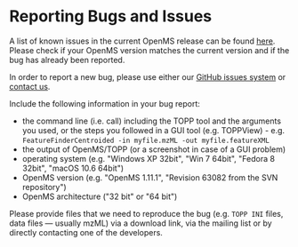 Reporting Bugs and Issues
=========================

A list of known issues in the current OpenMS release can be found [here](https://abibuilder.informatik.uni-tuebingen.de/archive/openms/Documentation/nightly/html/known_dev_bugs.html). Please check if your OpenMS version matches the current version and if the bug has already been reported.

In order to report a new bug, please use either our [GitHub issues system](write-and-label-github-issues.md) or [contact us](contact-us.md).

Include the following information in your bug report:
* the command line (i.e. call) including the TOPP tool and the arguments you used, or the steps you followed in a GUI tool (e.g. TOPPView) - e.g. `FeatureFinderCentroided -in myfile.mzML -out myfile.featureXML`
* the output of OpenMS/TOPP (or a screenshot in case of a GUI problem)
* operating system (e.g. "Windows XP 32bit", "Win 7 64bit", "Fedora 8 32bit", "macOS 10.6 64bit")
* OpenMS version (e.g. "OpenMS 1.11.1", "Revision 63082 from the SVN repository")
* OpenMS architecture ("32 bit" or "64 bit")

Please provide files that we need to reproduce the bug (e.g. `TOPP INI` files, data files — usually mzML) via a download link, via the mailing list or by directly contacting one of the developers.
